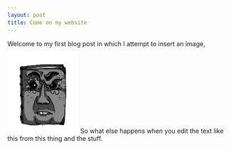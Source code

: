 ```yaml
---
layout: post
title: Come on my website
---
```


Welcome to my first blog post in which I attempt to insert an image, ![This is an image](/images/facebook.png)
So what else happens when you edit the text like this from this thing and the stuff.